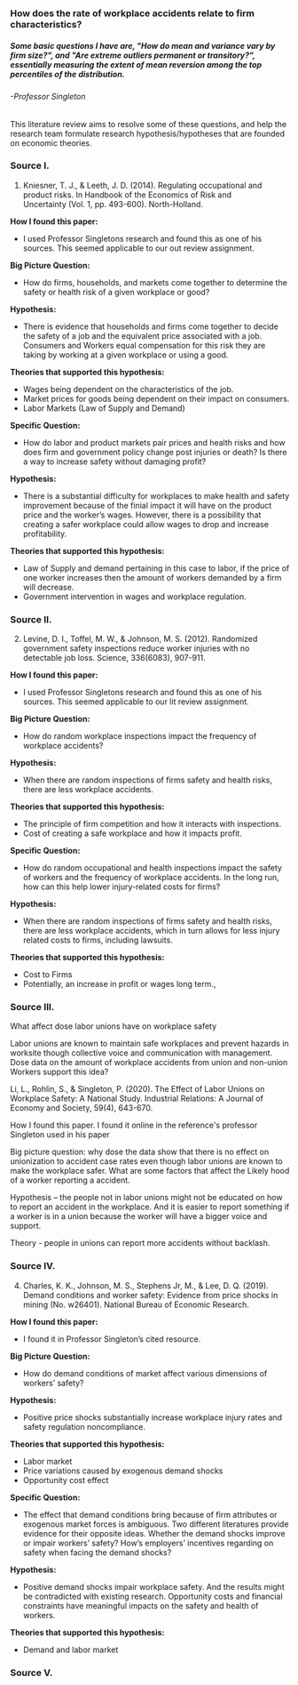 ### How does the rate of workplace accidents relate to firm characteristics?
##### Some basic questions I have are, "How do mean and variance vary by firm size?", and "Are extreme outliers permanent or transitory?", essentially measuring the extent of mean reversion among the top percentiles of the distribution.
###### -Professor Singleton

This literature review aims to resolve some of these questions, and help the research team formulate research hypothesis/hypotheses that are founded on economic theories.

### Source I.
1. Kniesner, T. J., & Leeth, J. D. (2014). Regulating occupational and product risks. In Handbook of the Economics of Risk and Uncertainty (Vol. 1, pp. 493-600). North-Holland.

**How I found this paper:** 
-  I used Professor Singletons research and found this as one of his sources. This seemed applicable to our out review assignment. 

**Big Picture Question:**  
- How do firms, households, and markets come together to determine the safety or health risk of a given workplace or good? 

**Hypothesis:** 
- There is evidence that households and firms come together to decide the safety of a job and the equivalent price associated with a job. Consumers and Workers equal compensation for this risk they are taking by working at a given workplace or using a good. 

**Theories that supported this hypothesis:**
-  Wages being dependent on the characteristics of the job. 
- Market prices for goods being dependent on their impact on consumers.
- Labor Markets (Law of Supply and Demand)

**Specific Question:** 
- How do labor and product markets pair prices and health risks and how does firm and government policy change post injuries or death?  Is there a way to increase safety without damaging profit? 

**Hypothesis:** 
- There is a substantial difficulty for workplaces to make health and safety improvement because of the finial impact it will have on the product price and the worker’s wages. However, there is a possibility that creating a safer workplace could allow wages to drop and increase profitability. 

**Theories that supported this hypothesis:** 
- Law of Supply and demand pertaining in this case to labor, if the price of one worker increases then the amount of workers demanded by a firm will decrease. 
- Government intervention in wages and workplace regulation. 

### Source II.
2. Levine, D. I., Toffel, M. W., & Johnson, M. S. (2012). Randomized government safety inspections reduce worker injuries with no detectable job loss. Science, 336(6083), 907-911.

**How I found this paper:** 
-  I used Professor Singletons research and found this as one of his sources. This seemed applicable to our lit review assignment. 

**Big Picture Question:** 
- How do random workplace inspections impact the frequency of workplace accidents? 

**Hypothesis:** 
- When there are random inspections of firms safety and health risks, there are less workplace accidents. 

**Theories that supported this hypothesis:** 
- The principle of firm competition and how it interacts with inspections. 
- Cost of creating a safe workplace and how it impacts profit. 

**Specific Question:** 
- How do random occupational and health inspections impact the safety of workers and the frequency of workplace accidents. In the long run, how can this help lower injury-related costs for firms? 

**Hypothesis:** 
- When there are random inspections of firms safety and health risks, there are less workplace accidents, which in turn allows for less injury related costs to firms, including lawsuits. 

**Theories that supported this hypothesis:** 
- Cost to Firms 
- Potentially, an increase in profit or wages long term., 

### Source III.
What affect dose labor unions have on workplace safety 

Labor unions are known to maintain safe workplaces and prevent hazards in worksite though collective voice and communication with management. Dose data on the amount of workplace accidents from union and non-union Workers support this idea? 

 

Li, L., Rohlin, S., & Singleton, P. (2020). The Effect of Labor Unions on Workplace Safety: A National Study. Industrial Relations: A Journal of Economy and Society, 59(4), 643-670. 

 

 

How I found this paper. I found it online in the reference's professor Singleton used in his paper 

Big picture question: why dose the data show that there is no effect on unionization to accident case rates even though labor unions are known to make the workplace safer.  What are some factors that affect the Likely hood of a worker reporting a accident.

Hypothesis – the people not in labor unions might not be educated on how to report an accident in the workplace. And it is easier to report something if a worker is in a union because the worker will have a bigger voice and support.  

Theory - people in unions can report more accidents without backlash. 


### Source IV.
4. Charles, K. K., Johnson, M. S., Stephens Jr, M., & Lee, D. Q. (2019). Demand conditions and worker safety: Evidence from price shocks in mining (No. w26401). National Bureau of Economic Research.
   
**How I found this paper:**
 - I found it in Professor Singleton’s cited resource.

**Big Picture Question:**
 - How do demand conditions of market affect various dimensions of workers’ safety?

**Hypothesis:**
 - Positive price shocks substantially increase workplace injury rates and safety regulation noncompliance. 

**Theories that supported this hypothesis:**
 - Labor market
 - Price variations caused by exogenous demand shocks
 - Opportunity cost effect

**Specific Question:**
 - The effect that demand conditions bring because of firm attributes or exogenous market forces is ambiguous. Two different literatures provide evidence for their opposite ideas. Whether the demand shocks improve or impair workers’ safety? How’s employers’ incentives regarding on safety when facing the demand shocks? 

**Hypothesis:**
 - Positive demand shocks impair workplace safety. And the results might be contradicted with existing research. Opportunity costs and financial constraints have meaningful impacts on the safety and health of workers.  

**Theories that supported this hypothesis:**
 - Demand and labor market


### Source V.

